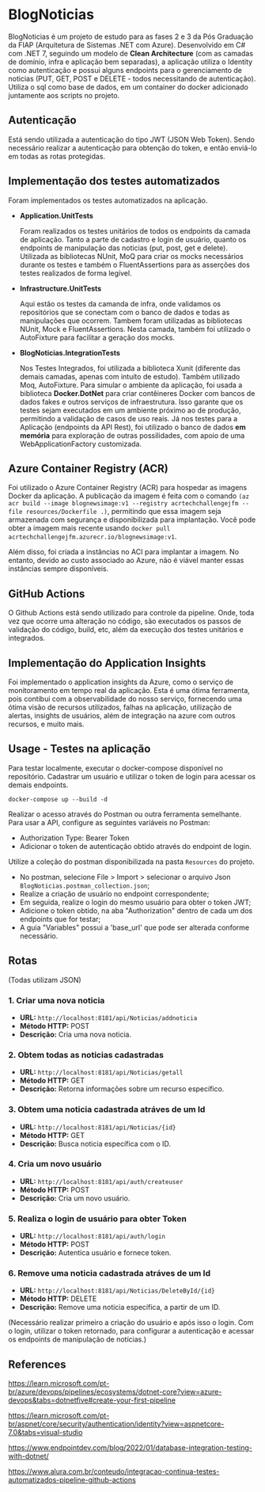# BlogNoticias

BlogNoticias é um projeto de estudo para as fases 2 e 3 da Pós Graduação da FIAP (Arquitetura de Sistemas .NET com Azure). 
Desenvolvido em C# com .NET 7, seguindo um modelo de <strong>Clean Architecture</strong> (com as camadas de domínio, infra e aplicação bem separadas), a aplicação utiliza o Identity como autenticação e possui alguns endpoints para o gerenciamento de noticias (PUT, GET, POST e DELETE - todos necessitando de autenticação).
Utiliza o sql como base de dados, em um container do docker adicionado juntamente aos scripts no projeto.

## Autenticação
Está sendo utilizada a autenticação do tipo JWT (JSON Web Token). Sendo necessário realizar a autenticação para obtenção do token, e então enviá-lo em todas as rotas protegidas.

## Implementação dos testes automatizados
Foram implementados os testes automatizados na aplicação.

- **Application.UnitTests**
  <p>Foram realizados os testes unitários de todos os endpoints da camada de aplicação. Tanto a parte de cadastro e login de usuário, quanto os endpoints de manipulação das noticias (put, post, get e delete).
  Utilizada as bibliotecas NUnit, MoQ para criar os mocks necessários durante os testes e também o FluentAssertions para as asserções dos testes realizados de forma legível.
  
- **Infrastructure.UnitTests**
  <p>Aqui estão os testes da camanda de infra, onde validamos os repositórios que se conectam com o banco de dados e todas as manipulações que ocorrem.
  Tambem foram utilizadas as bibliotecas NUnit, Mock e FluentAssertions. Nesta camada, também foi utilizado o AutoFixture para facilitar a geração dos mocks.

- **BlogNoticias.IntegrationTests**
  <p>Nos Testes Integrados, foi utilizada a biblioteca Xunit (diferente das demais camadas, apenas com intuíto de estudo). Também utilizado Moq, AutoFixture. 
      Para simular o ambiente da aplicação, foi usada a biblioteca <strong>Docker.DotNet</strong> para criar contêineres Docker com bancos de dados fakes e outros serviços de infraestrutura. 
      Isso garante que os testes sejam executados em um ambiente próximo ao de produção, permitindo a validação de casos de uso reais.
      Já nos testes para a Aplicação (endpoints da API Rest), foi utilizado o banco de dados <strong>em memória</strong> para exploração de outras possilidades, com apoio de uma WebApplicationFactory customizada.
      
## Azure Container Registry (ACR)
Foi utilizado o Azure Container Registry (ACR) para hospedar as imagens Docker da aplicação. A publicação da imagem é feita com o comando ```(az acr build --image blognewsimage:v1 --registry acrtechchallengejfm --file resources/Dockerfile .)```, permitindo que essa imagem seja armazenada com segurança e disponibilizada para implantação. Você pode obter a imagem mais recente usando ```docker pull acrtechchallengejfm.azurecr.io/blognewsimage:v1```.

Além disso, foi criada a instâncias no ACI para implantar a imagem. No entanto, devido ao custo associado ao Azure, não é viável manter essas instâncias sempre disponíveis.

## GitHub Actions
O Github Actions está sendo utilizado para controle da pipeline. Onde, toda vez que ocorre uma alteração no código, são executados os passos de validação do código, build, etc, além da execução dos testes unitários e integrados.

## Implementação do Application Insights
Foi implementado o application insights da Azure, como o serviço de monitoramento em tempo real da aplicação. Esta é uma ótima ferramenta, pois contibui com a observabilidade do nosso serviço, fornecendo uma ótima visão de recursos utilizados, falhas na aplicação, utilização de alertas, insights de usuários, além de integração na azure com outros recursos, e muito mais.

## Usage - Testes na aplicação

Para testar localmente, executar o docker-compose disponível no repositório. Cadastrar um usuário e utilizar o token de login para acessar os demais endpoints.

```dotnet
docker-compose up --build -d
```
Realizar o acesso através do Postman ou outra ferramenta semelhante.
Para usar a API, configure as seguintes variáveis no Postman:

- Authorization Type: Bearer Token
- Adicionar o token de autenticação obtido através do endpoint de login.

Utilize a coleção do postman disponibilizada na pasta ```Resources``` do projeto. 
 - No postman, selecione File > Import > selecionar o arquivo Json ```BlogNoticias.postman_collection.json```;
 - Realize a criação de usuário no endpoint correspondente;
 - Em seguida, realize o login do mesmo usuário para obter o token JWT;
 - Adicione o token obtido, na aba "Authorization" dentro de cada um dos endpoints que for testar;
 - A guia "Variables" possui a 'base_url' que pode ser alterada conforme necessário.

## Rotas
(Todas utilizam JSON)

### 1. Criar uma nova noticia

- **URL:** `http://localhost:8181/api/Noticias/addnoticia`
- **Método HTTP:** POST
- **Descrição:** Cria uma nova noticia.

### 2. Obtem todas as noticias cadastradas

- **URL:** `http://localhost:8181/api/Noticias/getall`
- **Método HTTP:** GET
- **Descrição:** Retorna informações sobre um recurso específico.

### 3. Obtem uma noticia cadastrada atráves de um Id

- **URL:** `http://localhost:8181/api/Noticias/{id}`
- **Método HTTP:** GET
- **Descrição:** Busca noticia específica com o ID.

### 4. Cria um novo usuário

- **URL:** `http://localhost:8181/api/auth/createuser`
- **Método HTTP:** POST
- **Descrição:** Cria um novo usuário.

### 5. Realiza o login de usuário para obter Token

- **URL:** `http://localhost:8181/api/auth/login`
- **Método HTTP:** POST
- **Descrição:** Autentica usuário e fornece token.

### 6. Remove uma noticia cadastrada atráves de um Id

- **URL:** `http://localhost:8181/api/Noticias/DeleteById/{id}`
- **Método HTTP:** DELETE
- **Descrição:** Remove uma noticia específica, a partir de um ID.

(Necessário realizar primeiro a criação do usuário e após isso o login. Com o login, utilizar o token retornado, para configurar a autenticação e acessar os endpoints de manipulação de notícias.)


## References

https://learn.microsoft.com/pt-br/azure/devops/pipelines/ecosystems/dotnet-core?view=azure-devops&tabs=dotnetfive#create-your-first-pipeline

https://learn.microsoft.com/pt-br/aspnet/core/security/authentication/identity?view=aspnetcore-7.0&tabs=visual-studio

https://www.endpointdev.com/blog/2022/01/database-integration-testing-with-dotnet/

https://www.alura.com.br/conteudo/integracao-continua-testes-automatizados-pipeline-github-actions
